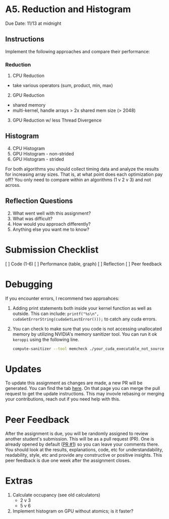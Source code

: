 # A5. Reduction and Histogram

Due Date: 11/13 at midnight

## Instructions

Implement the following approaches and compare their performance:

### Reduction

1. CPU Reduction
  - take various operators (sum, product, min, max) 
2. GPU Reduction
  - shared memory
  - multi-kernel, handle arrays > 2x shared mem size (> 2048)
3. GPU Reduction w/ less Thread Divergence

## Histogram

4. CPU Histogram
5. GPU Histogram - non-strided
6. GPU Histogram - strided

For both algorithms
you should collect timing data and analyze the results for increasing
array sizes. That is, at what point does each optimization pay off?
You only need to compare within an algorithms (1 v 2 v 3) and not across.

## Reflection Questions

2. What went well with this assignment?
3. What was difficult?
4. How would you approach differently?
5. Anything else you want me to know?

# Submission Checklist

[ ] Code (1-6)
[ ] Performance (table, graph)
[ ] Reflection
[ ] Peer feedback

# Debugging

If you encounter errors, I recommend two approahces:

1. Adding print statements both inside your kernel function
   as well as outside.
   This can include: `printf("%s\n", cudaGetErrorString(cudaGetLastError()));`
   to catch any cuda errors.

2. You can check to make sure that you code is not accessing unallocated memory
   by utilizing NVIDIA's memory sanitizer tool.
   You can run it ok `keroppi` using the following line.
   ```sh
   compute-sanitizer --tool memcheck ./your_cuda_executable_not_source
   ```

# Updates

To update this assignment as changes are made,
a new PR will be generated.
You can find the tab [here](../../pulls).
On that page you can merge the pull request to get the update instructions.
This may invovle rebasing or merging your contributions, reach out
if you need help with this.

# Peer Feedback

After the assignment is due,
you will be randomly assigned to review another student's submission.
This will be as a pull request (PR).
One is already opened by default ([PR #1](../../pull/1)) so you can leave your comments there.
You should look at the results, explanations, code, etc for
understandability, readability, style, etc and provide
any constructive or positive insights.
This peer feedback is due one week after the assignment closes.

# Extras

1. Calculate occupancy (see old calculators)
    - 2 v 3
    - 5 v 6
2. Implement histogram on GPU without atomics; is it faster?
